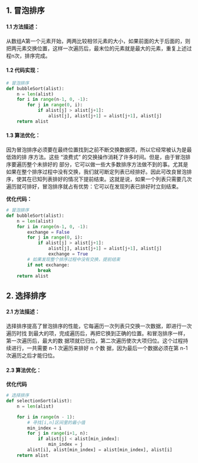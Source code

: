 ## 1. 冒泡排序

#### 1.1 方法描述：

从数组A第一个元素开始，两两比较相邻元素的大小，如果前面的大于后面的，则把两元素交换位置，这样一次遍历后，最末位的元素就是最大的元素，重复上述过程n次，排序完成。

#### 1.2 代码实现：

```python
# 冒泡排序
def bubbleSort(alist):
    n = len(alist)
    for i in range(n-1, 0, -1):
        for j in range(0, i):
            if alist[j] > alist[j+1]:
                alist[j], alist[j+1] = alist[j+1], alist[j]
    return alist
```

#### 1.3 算法优化：

因为冒泡排序必须要在最终位置找到之前不断交换数据项，所以它经常被认为是最低效的排 序方法。这些 “浪费式” 的交换操作消耗了许多时间。但是，由于冒泡排序要遍历整个未排好的 部分，它可以做一些大多数排序方法做不到的事。尤其是如果在整个排序过程中没有交换，我们就可断定列表已经排好。因此可改良冒泡排序，使其在已知列表排好的情况下提前结束。这就是说，如果一个列表只需要几次遍历就可排好，冒泡排序就占有优势：它可以在发现列表已排好时立刻结束。

**优化代码：**

```python
# 冒泡排序
def bubbleSort(alist):
    n = len(alist)
    for i in range(n-1, 0, -1):
        exchange = False
        for j in range(0, i):
            if alist[j] > alist[j+1]:
                alist[j], alist[j+1] = alist[j+1], alist[j]
                exchange = True
        # 如果发现整个排序过程中没有交换，提前结束
        if not exchange:
            break
    return alist
```





## 2. 选择排序

#### 2.1 方法描述：

选择排序提高了冒泡排序的性能，它每遍历一次列表只交换一次数据，即进行一次遍历时找 到最大的项，完成遍历后，再把它换到正确的位置。和冒泡排序一样，第一次遍历后，最大的数 据项就已归位，第二次遍历使次大项归位。这个过程持续进行，一共需要 n-1 次遍历来排好 n 个数 据，因为最后一个数据必须在第 n-1 次遍历之后才能归位。

#### 2.3 算法优化：





**优化代码**

```python
# 选择排序
def selectionSort(alist):
    n = len(alist)

    for i in range(n - 1):
        # 寻找[i,n]区间里的最小值
        min_index = i
        for j in range(i+1, n):
            if alist[j] < alist[min_index]:
                min_index = j
        alist[i], alist[min_index] = alist[min_index], alist[i]
    return alist
```



